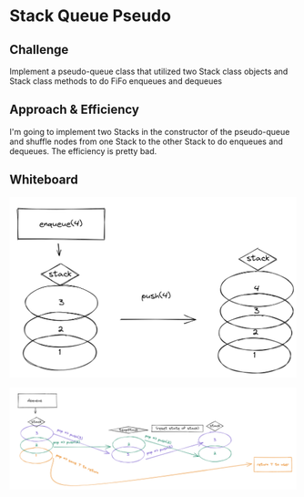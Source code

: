 # Stack Queue Pseudo

## Challenge

Implement a pseudo-queue class that utilized two Stack class objects and Stack class methods to do FiFo enqueues and dequeues

## Approach & Efficiency

I'm going to implement two Stacks in the constructor of the pseudo-queue and shuffle nodes from one Stack to the other Stack to do enqueues and dequeues. The efficiency is pretty bad.

## Whiteboard

![Pseudo-Queue Enqueue UML](./images/enqueue.png "Pseudo-Queue Enqueue UML")

![Pseudo-Queue Enqueue UML](./images/dequeue.png "Pseudo-Queue Dequeue UML")
